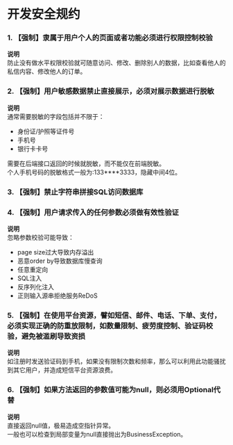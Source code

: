 # 开发安全规约 
### 1. 【强制】隶属于用户个人的页面或者功能必须进行权限控制校验
**说明**  
防止没有做水平权限校验就可随意访问、修改、删除别人的数据，比如查看他人的私信内容、修改他人的订单。  

### 2. 【强制】用户敏感数据禁止直接展示，必须对展示数据进行脱敏
**说明**  
通常需要脱敏的字段包括并不限于：  
- 身份证/护照等证件号
- 手机号
- 银行卡卡号

需要在后端接口返回的时候就脱敏，而不能仅在前端脱敏。  
个人手机号码的脱敏格式一般为:133****3333，隐藏中间4位。  

### 3. 【强制】禁止字符串拼接SQL访问数据库

### 4. 【强制】用户请求传入的任何参数必须做有效性验证
**说明**  
忽略参数校验可能导致：  
 - page size过大导致内存溢出 
 - 恶意order by导致数据库慢查询 
 - 任意重定向 
 - SQL注入 
 - 反序列化注入 
 - 正则输入源串拒绝服务ReDoS 
 
### 5. 【强制】在使用平台资源，譬如短信、邮件、电话、下单、支付，必须实现正确的防重放限制，如数量限制、疲劳度控制、验证码校验，避免被滥刷导致资损
**说明**  
如注册时发送验证码到手机，如果没有限制次数和频率，那么可以利用此功能骚扰到其它用户，并造成短信平台资源浪费。  

### 6. 【强制】如果方法返回的参数值可能为null，则必须用Optional代替
**说明**  
直接返回null值，极易造成空指针异常。  
一般也可以检查到局部变量为null直接抛出为BusinessException。  